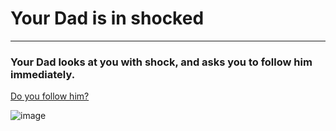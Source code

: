 # Your Dad is in shocked
---

### Your Dad looks at you with shock, and asks you to follow him immediately.

[Do you follow him?](follow.md)

![image](https://github.com/fatjond0413/CYOA/assets/146867501/779c720b-4ebb-41d5-875c-3324e56f47aa)
